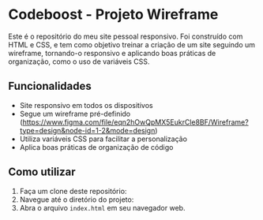 # Codeboost - Projeto Wireframe

Este é o repositório do meu site pessoal responsivo. Foi construído com HTML e CSS, e tem como objetivo treinar a criação de um site seguindo um wireframe, tornando-o responsivo e aplicando boas práticas de organização, como o uso de variáveis CSS.

## Funcionalidades

- Site responsivo em todos os dispositivos
- Segue um wireframe pré-definido (https://www.figma.com/file/eqn2hOwQpMX5EukrCle8BF/Wireframe?type=design&node-id=1-2&mode=design)
- Utiliza variáveis CSS para facilitar a personalização
- Aplica boas práticas de organização de código

## Como utilizar

1. Faça um clone deste repositório:
2. Navegue até o diretório do projeto:
3. Abra o arquivo `index.html` em seu navegador web.
